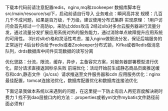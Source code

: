 下载本代码前请注意配置redis，nginx,mq和zookeeper
数据库脚本在src/main/resource/sql下，启动前请自行导入
业务难点：瞬间高并发
规模：几百几千不成问题，如果是百万级，千万级，建议使用分布式集群
实现原理：
1用户访问会首先经过一个高防ip，来防止ddos攻击
2经过slb对多台云服务器进行流量分发，通过流量分发扩展应用系统对外的服务能力，通过消除单点故障提升应用系统的可用性。
3针对slb价格和灵活性考虑，接入nginx做限流分发，保证后端服务的正常运行
4后台秒杀给予redis或者Zookeeper分布式锁，Kifka或者Redis做消息队列，drds数据库中间件实现数据的读写分离

优化思路：分流，限流，缓存，异步，主备容灾方案，对服务器部署模型进行优化，部分请求直接返回秒杀失败
前端优化：活动开始前生成静态商品页面推送缓存和cdn,静态文件（js/css）请求推送至文件服务器和cdn
应用服务优化：nginx最佳配置，tomcat连接池优化，数据库配置优化和数据库连接池优化

下面记录我做本系统以来遇到的问题，在这里提一下防止有后人再犯百度解决耗时费力
1 找不到dao层接口内的方法：.properties或者yml文件mybatis文件路径前面必须有/

    